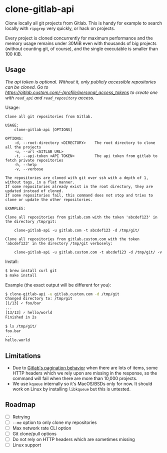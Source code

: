 # clone-gitlab-api

Clone locally all git projects from Gitlab. This is handy for example to search locally with `ripgrep` very quickly, or hack on projects.

Every project is cloned concurrently for maximum performance and the memory usage remains under 30MiB even with thousands of big projects (without counting git, of course), and the single executable is smaller than 100 KiB.

## Usage

*The api token is optional. Without it, only publicly accessible repositories can be cloned. Go to https://gitlab.custom.com/-/profile/personal_access_tokens to create one with `read_api` and `read_repository` access.*

Usage:

```
Clone all git repositories from Gitlab.

USAGE:
	clone-gitlab-api [OPTIONS]

OPTIONS:
	-d, --root-directory <DIRECTORY>    The root directory to clone all the projects
	-u, --url <GITLAB URL>
	-t, --api-token <API TOKEN>         The api token from gitlab to fetch private repositories
	-h, --help
	-v, --verbose

The repositories are cloned with git over ssh with a depth of 1, without tags, in a flat manner.
If some repositories already exist in the root directory, they are updated instead of cloned.
If some repositories fail, this command does not stop and tries to clone or update the other repositories.

EXAMPLES:

Clone all repositories from gitlab.com with the token 'abcdef123' in the directory /tmp/git:

	clone-gitlab-api -u gitlab.com -t abcdef123 -d /tmp/git/

Clone all repositories from gitlab.custom.com with the token 'abcdef123' in the directory /tmp/git verbosely:

	clone-gitlab-api -u gitlab.custom.com -t abcdef123 -d /tmp/git/ -v

```

Install:

```sh
$ brew install curl git
$ make install
```

Example (the exact output will be different for you):

```sh
$ clone-gitlab-api -u gitlab.custom.com -d /tmp/git
Changed directory to: /tmp/git
[1/13] ✓ foo/bar
...
[13/13] ✓ hello/world
Finished in 2s

$ ls /tmp/git/
foo.bar
...
hello.world
```




## Limitations

- Due to [Gitlab's pagination behavior](https://docs.gitlab.com/ee/api/index.html#pagination-response-headers) when there are lots of items, some HTTP headers which we rely upon are missing in the response, so the command will fail when there are more than 10,000 projects.
- We use `kqueue` internally so it's MacOS/BSDs only for now. It should work on Linux by installing `libkqueue` but this is untested.

## Roadmap

- [ ] Retrying
- [ ] `--me` option to only clone my repositories
- [ ] Max network rate CLI option
- [ ] Git clone/pull options
- [ ] Do not rely on HTTP headers which are sometimes missing
- [ ] Linux support
